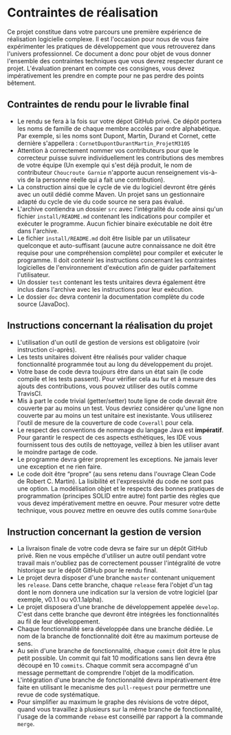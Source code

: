 # Contraintes de réalisation
Ce projet constitue dans votre parcours une première expérience de réalisation logicielle complexe. Il est l'occasion 
pour nous de vous faire expérimenter les pratiques de développement que vous retrouverez dans l'univers professionnel. 
Ce document a donc pour objet de vous donner l'ensemble des contraintes techniques que vous devrez respecter durant ce 
projet. L'évaluation prenant en compte ces consignes, vous devez impérativement les prendre en compte pour ne pas 
perdre des points bêtement.

## Contraintes de rendu pour le livrable final
* Le rendu se fera à la fois sur votre dépot GitHub privé. Ce dépôt portera les noms de 
famille de chaque membre accolés par ordre alphabétique. Par exemple, si les noms sont Dupont, Martin, Durand et Cornet, 
cette dernière s'appellera : `CornetDupontDurantMartin_ProjetM3105`
* Attention à correctement nommer vos contributeurs pour que le correcteur puisse 
suivre individuellement les contributions des membres de votre équipe (Un exemple qui s'est déjà produit, le nom de 
contributeur `Choucroute Garnie` n'apporte aucun renseignement vis-à-vis de la personne réelle qui a fait une contribution).
* La construction ainsi que le cycle de vie du logiciel devront être gérés avec un outil dédié comme Maven. Un projet 
sans un gestionnaire adapté du cycle de vie du code source ne sera pas évalué.
* L'archive contiendra un dossier `src` avec l'intégralité du code ainsi qu'un fichier `install/README.md` contenant 
les indications pour compiler et exécuter le programme. Aucun fichier binaire exécutable ne doit être dans l'archive.
* Le fichier `install/README.md` doit être lisible par un utilisateur quelconque et auto-suffisant (aucune autre 
connaissance ne doit être requise pour une compréhension complète) pour compiler et exécuter le programme. Il doit 
contenir les instructions concernant les contraintes logicielles de l'environnement d'exécution afin de guider 
parfaitement l'utilisateur.
* Un dossier `test` contenant les tests unitaires devra également être inclus dans l'archive avec les instructions pour 
leur exécution.
* Le dossier `doc` devra contenir la documentation complète du code source (JavaDoc).


## Instructions concernant la réalisation du projet
* L'utilisation d'un outil de gestion de versions est obligatoire (voir instruction ci-après).
* Les tests unitaires doivent être réalisés pour valider chaque fonctionnalité programmée tout au long du développement 
du projet.
* Votre base de code devra toujours être dans un état sain (le code compile et les tests passent). Pour 
vérifier cela au fur et à mesure des ajouts des contributions, vous pouvez utiliser des outils comme TravisCI.
* Mis à part le code trivial (getter/setter) toute ligne de code devrait être couverte par au moins un test. 
Vous devriez considérer qu'une ligne non couverte par au moins un test unitaire est inexistante. Vous utiliserez 
l'outil de mesure de la couverture de code `Coverall` pour cela.
* Le respect des conventions de nommage du langage Java est **impératif**. Pour garantir le respect de ces aspects 
esthétiques, les IDE vous fournissent tous des outils de nettoyage, veillez à bien les utiliser avant le moindre partage de code.
* Le programme devra gérer proprement les exceptions. Ne jamais lever une exception et ne rien faire.
* Le code doit être “propre” (au sens retenu dans l'ouvrage Clean Code de Robert C. Martin). La lisibilité et 
l'expressivité du code ne sont pas une option. La modélisation objet et le respects des bonnes pratiques de 
programmation (principes SOLID entre autre) font partie des règles que vous devez impérativement mettre en oeuvre. 
Pour mesurer votre dette technique, vous pouvez mettre en oeuvre des outils comme `SonarQube`


## Instruction concernant la gestion de version
* La livraison finale de votre code devra se faire sur un dépôt GitHub privé. Rien ne vous empêche d'utiliser un 
autre outil pendant votre travail mais n'oubliez pas de correctement pousser l'intégralité de votre historique sur 
le dépôt GitHub pour le rendu final.
* Le projet devra disposer d'une branche `master` contenant uniquement les `release`. Dans cette branche, chaque 
`release` fera l'objet d'un tag dont le nom donnera une indication sur la version de votre logiciel (par exemple, v0.1.1 
ou v0.1.1alpha).
* Le projet disposera d'une branche de développement appelée `develop`. C'est dans cette branche que devront être 
intégrées les fonctionnalités au fil de leur développement.
* Chaque fonctionnalité sera développée dans une branche dédiée. Le nom de la branche de fonctionnalité doit être au 
maximum porteuse de sens.
* Au sein d'une branche de fonctionnalité, chaque `commit` doit être le plus petit possible. Un commit qui fait 
10 modifications sans lien devra être découpé en 10 `commits`. Chaque commit sera accompagné d'un message permettant 
de comprendre l'objet de la modification.
* L'intégration d'une branche de fonctionnalité devra impérativement être faite en utilisant le mecanisme 
des `pull-request` pour permettre une revue de code systématique.
* Pour simplifier au maximum le graphe des révisions de votre dépot, quand vous travaillez à plusieurs sur la même 
branche de fonctionnalité, l'usage de la commande `rebase` est conseillé par rapport à la commande `merge`.
